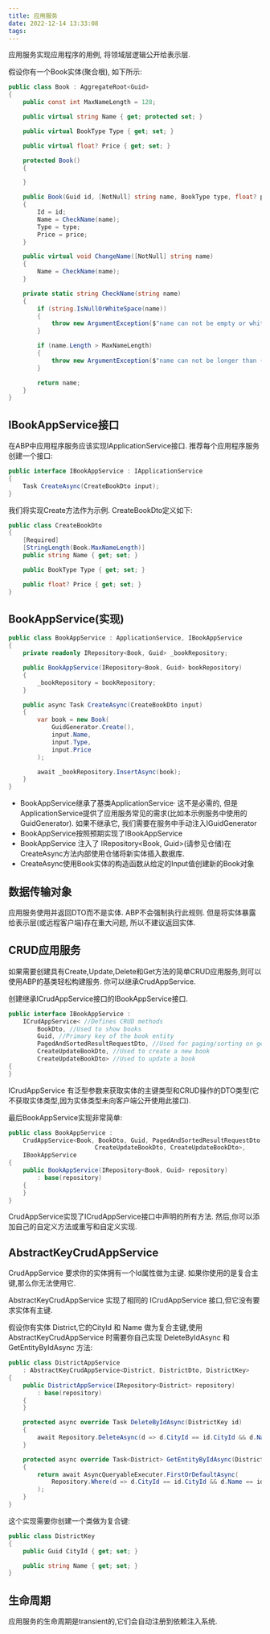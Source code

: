 ```yaml
---
title: 应用服务
date: 2022-12-14 13:33:08
tags:
---
```

应用服务实现应用程序的用例, 将领域层逻辑公开给表示层.

假设你有一个Book实体(聚合根), 如下所示:

~~~C#
public class Book : AggregateRoot<Guid>
{
    public const int MaxNameLength = 128;

    public virtual string Name { get; protected set; }

    public virtual BookType Type { get; set; }

    public virtual float? Price { get; set; }

    protected Book()
    {

    }

    public Book(Guid id, [NotNull] string name, BookType type, float? price = 0)
    {
        Id = id;
        Name = CheckName(name);
        Type = type;
        Price = price;
    }

    public virtual void ChangeName([NotNull] string name)
    {
        Name = CheckName(name);
    }

    private static string CheckName(string name)
    {
        if (string.IsNullOrWhiteSpace(name))
        {
            throw new ArgumentException($"name can not be empty or white space!");
        }

        if (name.Length > MaxNameLength)
        {
            throw new ArgumentException($"name can not be longer than {MaxNameLength} chars!");
        }

        return name;
    }
}
~~~

## IBookAppService接口
在ABP中应用程序服务应该实现IApplicationService接口. 推荐每个应用程序服务创建一个接口:

~~~C#
public interface IBookAppService : IApplicationService
{
    Task CreateAsync(CreateBookDto input);
}
~~~
我们将实现Create方法作为示例. CreateBookDto定义如下:

~~~C#
public class CreateBookDto
{
    [Required]
    [StringLength(Book.MaxNameLength)]
    public string Name { get; set; }

    public BookType Type { get; set; }

    public float? Price { get; set; }
}
~~~
## BookAppService(实现)
~~~C#
public class BookAppService : ApplicationService, IBookAppService
{
    private readonly IRepository<Book, Guid> _bookRepository;

    public BookAppService(IRepository<Book, Guid> bookRepository)
    {
        _bookRepository = bookRepository;
    }

    public async Task CreateAsync(CreateBookDto input)
    {
        var book = new Book(
            GuidGenerator.Create(),
            input.Name,
            input.Type,
            input.Price
        );

        await _bookRepository.InsertAsync(book);
    }
}
~~~
+ BookAppService继承了基类ApplicationService· 这不是必需的, 但是ApplicationService提供了应用服务常见的需求(比如本示例服务中使用的GuidGenerator). 如果不继承它, 我们需要在服务中手动注入IGuidGenerator
+ BookAppService按照预期实现了IBookAppService
+ BookAppService 注入了 IRepository<Book, Guid>(请参见仓储)在CreateAsync方法内部使用仓储将新实体插入数据库.
+ CreateAsync使用Book实体的构造函数从给定的Input值创建新的Book对象

## 数据传输对象
应用服务使用并返回DTO而不是实体. ABP不会强制执行此规则. 但是将实体暴露给表示层(或远程客户端)存在重大问题, 所以不建议返回实体.

## CRUD应用服务

如果需要创建具有Create,Update,Delete和Get方法的简单CRUD应用服务,则可以使用ABP的基类轻松构建服务. 你可以继承CrudAppService.

创建继承ICrudAppService接口的IBookAppService接口.

~~~C#
public interface IBookAppService : 
    ICrudAppService< //Defines CRUD methods
        BookDto, //Used to show books
        Guid, //Primary key of the book entity
        PagedAndSortedResultRequestDto, //Used for paging/sorting on getting a list of books
        CreateUpdateBookDto, //Used to create a new book
        CreateUpdateBookDto> //Used to update a book
{
}
~~~
ICrudAppService 有泛型参数来获取实体的主键类型和CRUD操作的DTO类型(它不获取实体类型,因为实体类型未向客户端公开使用此接口).

最后BookAppService实现非常简单:

~~~C#
public class BookAppService : 
    CrudAppService<Book, BookDto, Guid, PagedAndSortedResultRequestDto,
                        CreateUpdateBookDto, CreateUpdateBookDto>,
    IBookAppService
{
    public BookAppService(IRepository<Book, Guid> repository) 
        : base(repository)
    {
    }
}
~~~
CrudAppService实现了ICrudAppService接口中声明的所有方法. 然后,你可以添加自己的自定义方法或重写和自定义实现.

## AbstractKeyCrudAppService
CrudAppService 要求你的实体拥有一个Id属性做为主键. 如果你使用的是复合主键,那么你无法使用它.

AbstractKeyCrudAppService 实现了相同的 ICrudAppService 接口,但它没有要求实体有主键.

假设你有实体 District,它的CityId 和 Name 做为复合主键,使用 AbstractKeyCrudAppService 时需要你自己实现 DeleteByIdAsync 和 GetEntityByIdAsync 方法:

~~~C#
public class DistrictAppService
    : AbstractKeyCrudAppService<District, DistrictDto, DistrictKey>
{
    public DistrictAppService(IRepository<District> repository)
        : base(repository)
    {
    }

    protected async override Task DeleteByIdAsync(DistrictKey id)
    {
        await Repository.DeleteAsync(d => d.CityId == id.CityId && d.Name == id.Name);
    }

    protected async override Task<District> GetEntityByIdAsync(DistrictKey id)
    {
        return await AsyncQueryableExecuter.FirstOrDefaultAsync(
            Repository.Where(d => d.CityId == id.CityId && d.Name == id.Name)
        );
    }
}
~~~
这个实现需要你创建一个类做为复合键:

~~~C#
public class DistrictKey
{
    public Guid CityId { get; set; }

    public string Name { get; set; }
}
~~~
## 生命周期
应用服务的生命周期是transient的,它们会自动注册到依赖注入系统.


